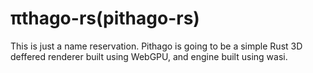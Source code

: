 # πtha**go**-rs(pithago-rs)
This is just a name reservation.
Pithago is going to be a simple Rust 3D deffered renderer built using WebGPU, and engine built using wasi.
